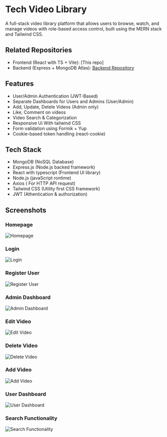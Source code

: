 # Tech Video Library

A full-stack video library platform that allows users to browse, watch, and manage videos with role-based access control, built using the MERN stack and Tailwind CSS.

## Related Repositories
- Frontend (React with TS + Vite): [This repo]
- Backend (Express + MongoDB Atlas): [Backend Repository](https://github.com/Shivam-Tidke/ProductionBackend)

## Features

- User/Admin Authentication (JWT-Based)
- Separate Dashboards for Users and Admins (User/Admin)
- Add, Update, Detele Videos (Admin only)
- Like, Comment on videos
- Video Search & Categorization
- Responsive Ui With tailwind CSS
- Form validation using Formik + Yup
- Cookie-based token handling (react-cookie)
   
## Tech Stack
- MongoDB (NoSQL Database)
- Express.js (Node.js backed framework)
- React with typescript (Frontend UI library)
- Node.js (javaScript rontime)
- Axios ( For HTTP API request)
- Tailwind CSS (Utility first CSS framework)
- JWT (Athentication & authorization)
  
## Screenshots

### Homepage  
![Homepage](https://drive.google.com/uc?export=view&id=1RM77LFfM5jklv2e02i7rSfEM_m25By5V)

### Login  
![Login](https://drive.google.com/uc?export=view&id=1gtrjy2Re4Kf--tMThsPzIfHJuqoYP_G_)

### Register User  
![Register User](https://drive.google.com/uc?export=view&id=1dBY5TgZhRa4C5Gt7bTyUJ3wvcOU86gfc)

### Admin Dashboard  
![Admin Dashboard](https://drive.google.com/uc?export=view&id=1j7-H5TGW80XfRkHO4jsrxi_DzDMEHsVn)

### Edit Video  
![Edit Video](https://drive.google.com/uc?export=view&id=1LZiGPMM903Arf2Lar4AsBfiiCeytTiee)

### Delete Video  
![Delete Video](https://drive.google.com/uc?export=view&id=1wperJwpTB73Qkx66JMds5zuNwbhppwpz)

### Add Video  
![Add Video](https://drive.google.com/uc?export=view&id=1GhXjyZ6Xun0sELeBXdTVnhKwCeVHCAWA)

### User Dashboard  
![User Dashboard](https://drive.google.com/uc?export=view&id=1uRS2gQS_K1PkKM0hV5zDUDlcCc9O7QYE)

### Search Functionality  
![Search Functionality](https://drive.google.com/uc?export=view&id=1mWPXXyk7AYMCHLLTI85s2KgkAeBs4Aln)



